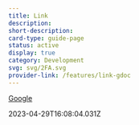 ```yaml
---
title: Link
description: 
short-description: 
card-type: guide-page
status: active
display: true
category: Development
svg: svg/2FA.svg
provider-link: /features/link-gdoc
---
```

<div class="content-section">
<div class="section-container" markdown="1">

[Google](https://google.com)
</div>
</div> 2023-04-29T16:08:04.031Z